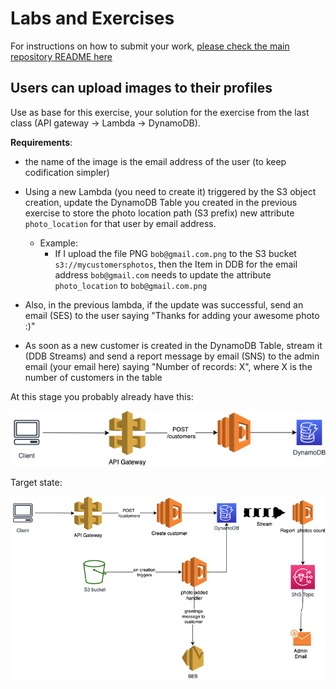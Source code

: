 # Labs and Exercises

For instructions on how to submit your work, [please check the main repository README here](/README.md#exercises)

## Users can upload images to their profiles

Use as base for this exercise, your solution for the exercise from the last class (API gateway -> Lambda -> DynamoDB).

**Requirements**:
- the name of the image is the email address of the user (to keep codification simpler)
- Using a new Lambda (you need to create it) triggered by the S3 object creation, update the DynamoDB Table you created in the previous exercise to store the photo location path (S3 prefix) new attribute `photo_location` for that user by email address.
  - Example:
    - If I upload the file PNG `bob@gmail.com.png` to the S3 bucket `s3://mycustomersphotos`, then the Item in DDB for the email address `bob@gmail.com` needs to update the attribute `photo_location` to `bob@gmail.com.png`
- Also, in the previous lambda, if the update was successful, send an email (SES) to the user saying "Thanks for adding your awesome photo :)"

- As soon as a new customer is created in the DynamoDB Table, stream it (DDB Streams) and send a report message by email (SNS) to the admin email (your email here) saying "Number of records: X", where X is the number of customers in the table


At this stage you probably already have this:

![](c07-serverless02/assets/current_state.png)

Target state:

![](c07-serverless02/assets/target_state.png)


